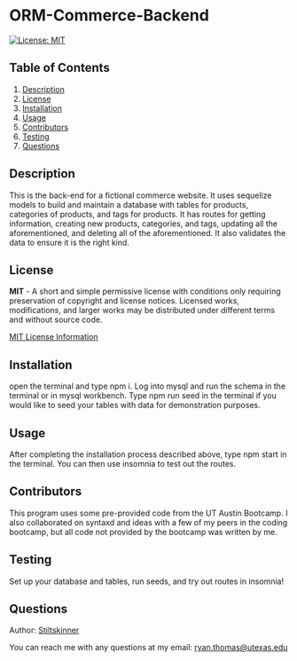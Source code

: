 # ORM-Commerce-Backend

[![License: MIT](https://img.shields.io/badge/License-MIT-yellow.svg)](https://opensource.org/licenses/MIT)

## Table of Contents
<ol>
  <li><a href="#description">Description</a></li> 
<li><a href="#license">License</a></li>
  <li><a href="#installation">Installation</a></li>
  <li><a href="#usage">Usage</a></li>
  <li><a href="#contributors">Contributors</a></li>
  <li><a href="#testing">Testing</a></li>
  <li><a href="#questions">Questions</a></li>

</ol>

## Description
This is the back-end for a fictional commerce website. It uses sequelize models to build and maintain a database with tables for products, categories of products, and tags for products. It has routes for getting information, creating new products, categories, and tags, updating all the aforementioned, and deleting all of the aforementioned. It also validates the data to ensure it is the right kind.

    
## License
**MIT** - A short and simple permissive license with conditions only requiring preservation of copyright and license notices. Licensed works, modifications, and larger works may be distributed under different terms and without source code. 

  [MIT License Information](https://github.com/git/git-scm.com/blob/main/MIT-LICENSE.txt)
## Installation
open the terminal and type npm i. Log into mysql and run the schema in the terminal or in mysql workbench. Type npm run seed in the terminal if you would like to seed your tables with data for demonstration purposes.

## Usage
After completing the installation process described above, type npm start in the terminal. You can then use insomnia to test out the routes.

## Contributors
This program uses some pre-provided code from the UT Austin Bootcamp. I also collaborated on syntaxd and ideas with a few of my peers in the coding bootcamp, but all code not provided by the bootcamp was written by me.

## Testing
Set up your database and tables, run seeds, and try out routes in insomnia!

## Questions
Author: [Stiltskinner](https://github.com/Stiltskinner)

You can reach me with any questions at my email: [ryan.thomas@utexas.edu](mailto:ryan.thomas@utexas.edu)
